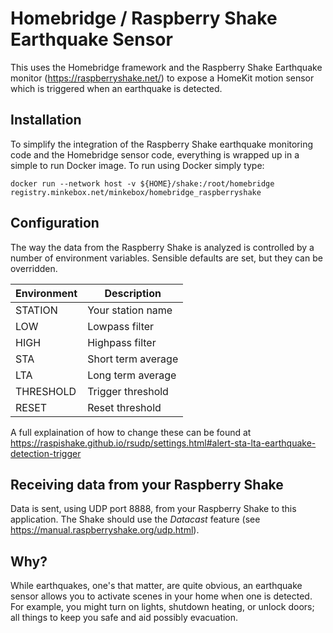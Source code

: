 # Homebridge / Raspberry Shake Earthquake Sensor

This uses the Homebridge framework and the Raspberry Shake Earthquake monitor (https://raspberryshake.net/) to expose a HomeKit motion sensor which is triggered when an earthquake is detected.

## Installation

To simplify the integration of the Raspberry Shake earthquake monitoring code and the Homebridge sensor code, everything
is wrapped up in a simple to run Docker image. To run using Docker simply type:

```
docker run --network host -v ${HOME}/shake:/root/homebridge registry.minkebox.net/minkebox/homebridge_raspberryshake
```

## Configuration

The way the data from the Raspberry Shake is analyzed is controlled by a number of environment variables. Sensible
defaults are set, but they can be overridden.

| Environment | Description      |
|-------------|--------------------|
| STATION     | Your station name |
| LOW         | Lowpass filter |
| HIGH        | Highpass filter |
| STA         | Short term average |
| LTA         | Long term average |
| THRESHOLD   | Trigger threshold |
| RESET       | Reset threshold |

A full explaination of how to change these can be found at https://raspishake.github.io/rsudp/settings.html#alert-sta-lta-earthquake-detection-trigger

## Receiving data from your Raspberry Shake

Data is sent, using UDP port 8888, from your Raspberry Shake to this application. The Shake should use the *Datacast*
feature (see https://manual.raspberryshake.org/udp.html).

## Why?

While earthquakes, one's that matter, are quite obvious, an earthquake sensor allows you to activate scenes in your home when one is detected. For example, you might turn on lights, shutdown heating, or unlock doors; all things to keep you safe and aid possibly evacuation.
